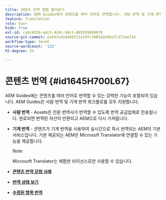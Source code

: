 ```yaml
---
title: 콘텐츠 번역 방법 알아보기
description: AEM Guides에서 콘텐츠를 여러 언어로 번역합니다. 사람 번역 및 기계 번역 워크플로에 대해 알아봅니다.
feature: Translation
role: User
hide: true
exl-id: ca9c6150-adc5-4c0c-94c1-802d59db9079
source-git-commit: ea597cd14469f21e197c700542b9be7c373aef14
workflow-type: tm+mt
source-wordcount: '132'
ht-degree: 1%

---
```


# 콘텐츠 번역 {#id1645H700L67}

AEM Guides에는 콘텐츠를 여러 언어로 번역할 수 있는 강력한 기능이 포함되어 있습니다. AEM Guides은 사람 번역 및 기계 번역 워크플로를 모두 지원합니다.

- **사람 번역** - Assets은 전문 번역사가 번역할 수 있도록 번역 공급업체로 전송됩니다. 완료되면 번역된 자산이 반환되고 AEM으로 다시 가져옵니다.

- **기계 번역** - 콘텐츠가 기계 번역을 사용하여 실시간으로 즉시 번역되는 AEM의 기본 서비스입니다. 기본 제공되는 AEM은 Microsoft Translator에 연결할 수 있는 기능을 제공합니다.

  >[!NOTE]
  >
  > Microsoft Translator는 체험판 라이선스로만 사용할 수 있습니다.


- **[콘텐츠 번역 모범 사례](translation-first-time.md)**

- **[번역 상태 보기](translation-view-trans-state-6234.md)**

- **[수정된 항목 번역](translation-modified-topics-6234.md)**
